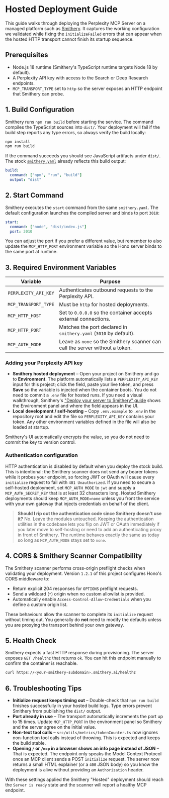 # Hosted Deployment Guide

This guide walks through deploying the Perplexity MCP Server on a managed platform such as [Smithery](https://smithery.ai/). It captures the working configuration we validated while fixing the `initializeFailed` errors that can appear when the hosted HTTP transport cannot finish its startup sequence.

## Prerequisites

- Node.js 18 runtime (Smithery's TypeScript runtime targets Node 18 by default).
- A Perplexity API key with access to the Search or Deep Research endpoints.
- `MCP_TRANSPORT_TYPE` set to `http` so the server exposes an HTTP endpoint that Smithery can probe.

## 1. Build Configuration

Smithery runs `npm run build` before starting the service. The command compiles the TypeScript sources into `dist/`. Your deployment will fail if the build step reports any type errors, so always verify the build locally:

```bash
npm install
npm run build
```

If the command succeeds you should see JavaScript artifacts under `dist/`. The stock [`smithery.yaml`](../smithery.yaml) already reflects this build output:

```yaml
build:
  command: ["npm", "run", "build"]
  output: "dist"
```

## 2. Start Command

Smithery executes the `start` command from the same `smithery.yaml`. The default configuration launches the compiled server and binds to port `3010`:

```yaml
start:
  command: ["node", "dist/index.js"]
  port: 3010
```

You can adjust the port if you prefer a different value, but remember to also update the `MCP_HTTP_PORT` environment variable so the Hono server binds to the same port at runtime.

## 3. Required Environment Variables

| Variable | Purpose |
| --- | --- |
| `PERPLEXITY_API_KEY` | Authenticates outbound requests to the Perplexity API. |
| `MCP_TRANSPORT_TYPE` | Must be `http` for hosted deployments. |
| `MCP_HTTP_HOST` | Set to `0.0.0.0` so the container accepts external connections. |
| `MCP_HTTP_PORT` | Matches the port declared in `smithery.yaml` (`3010` by default). |
| `MCP_AUTH_MODE` | Leave as `none` so the Smithery scanner can call the server without a token. |

### Adding your Perplexity API key

- **Smithery hosted deployment** – Open your project on Smithery and go to **Environment**. The platform automatically lists a
  `PERPLEXITY_API_KEY` input for this project; click the field, paste your live token, and press **Save** so the variable is injected when the container boots. You do not need to commit a `.env` file for hosted runs. If you need a visual walkthrough, Smithery's
  ["Deploy your server to Smithery" guide](https://smithery.ai/docs/deploy/hosted) shows the Environment panel and where the
  field appears in the UI.
- **Local development / self-hosting** – Copy `.env.example` to `.env` in the repository root and edit the file so
  `PERPLEXITY_API_KEY` contains your token. Any other environment variables defined in the file will also be loaded at startup.

Smithery's UI automatically encrypts the value, so you do not need to commit the key to version control.

### Authentication configuration

HTTP authentication is disabled by default when you deploy the stock build. This is intentional: the Smithery scanner does not
send any bearer tokens while it probes your endpoint, so forcing JWT or OAuth will cause every `initialize` request to fail with
`401 Unauthorized`. If you need to secure a self-hosted deployment, set `MCP_AUTH_MODE` to `jwt` and supply a
`MCP_AUTH_SECRET_KEY` that is at least 32 characters long. Hosted Smithery deployments should keep `MCP_AUTH_MODE=none` unless
you front the service with your own gateway that injects credentials on behalf of the client.

> **Should I rip out the authentication code since Smithery doesn't use it?** No. Leave the modules untouched. Keeping the authentication utilities in the codebase lets you flip on JWT or OAuth immediately if you later move to self-hosting or need to add an authenticating proxy in front of Smithery. The runtime behaves exactly the same as today so long as `MCP_AUTH_MODE` stays set to `none`.

## 4. CORS & Smithery Scanner Compatibility

The Smithery scanner performs cross-origin preflight checks when validating your deployment. Version `1.2.1` of this project configures Hono's CORS middleware to:

- Return explicit 204 responses for `OPTIONS` preflight requests.
- Send a wildcard (`*`) origin when no custom allowlist is provided.
- Automatically enable `Access-Control-Allow-Credentials` when you define a custom origin list.

These behaviours allow the scanner to complete its `initialize` request without timing out. You generally do **not** need to modify the defaults unless you are proxying the transport behind your own gateway.

## 5. Health Check

Smithery expects a fast HTTP response during provisioning. The server exposes `GET /healthz` that returns `ok`. You can hit this endpoint manually to confirm the container is reachable.

```bash
curl https://<your-smithery-subdomain>.smithery.ai/healthz
```

## 6. Troubleshooting Tips

- **Initialize request keeps timing out** – Double-check that `npm run build` finishes successfully in your hosted build logs. Type errors prevent Smithery from publishing the `dist/` output.
- **Port already in use** – The transport automatically increments the port up to 15 times. Update `MCP_HTTP_PORT` in the environment panel so Smithery and the server agree on the initial value.
- **Non-text tool calls** – `src/utils/metrics/tokenCounter.ts` now ignores non-function tool calls instead of throwing. This is expected and keeps the build stable.
- **Opening `/` or `/mcp` in a browser shows an info page instead of JSON** – That is expected. The endpoint only speaks the Model Context Protocol once an MCP client sends a POST `initialize` request. The server now returns a small HTML explainer (or a `400` JSON body) so you know the deployment is alive without providing an `Authorization` header.

With these settings applied the Smithery "Hosted" deployment should reach the `Server is ready` state and the scanner will report a healthy MCP endpoint.
